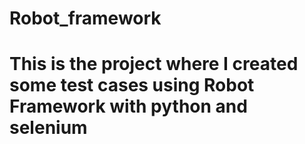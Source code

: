 # Robot_framework
# This is the project where I created some test cases using Robot Framework with python and selenium
